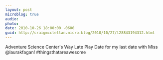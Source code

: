 ```yaml
---
layout: post
microblog: true
audio: 
photo: 
date: 2010-10-26 18:00:00 -0600
guid: http://craigmcclellan.micro.blog/2010/10/27/t28843194312.html
---
```

Adventure Science Center's Way Late Play Date for my last date with Miss @laurakfagan! #thingsthatareawesome
